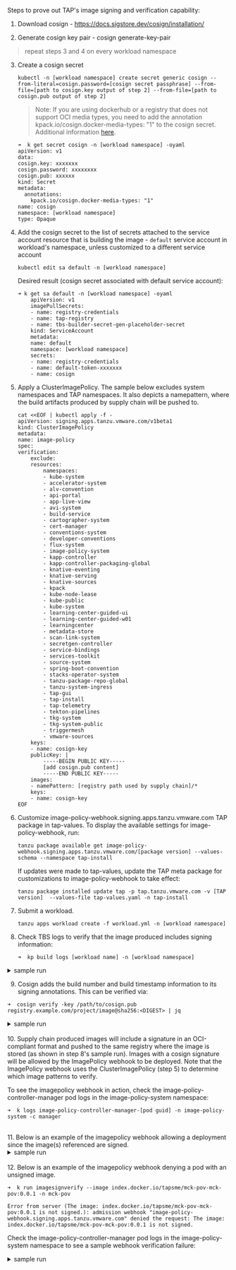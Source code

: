 Steps to prove out TAP's image signing and verification capability:

1. Download cosign - https://docs.sigstore.dev/cosign/installation/

2. Generate cosign key pair - cosign generate-key-pair

> repeat steps 3 and 4 on every workload namespace

3. Create a cosign secret
    ```
    kubectl -n [workload namespace] create secret generic cosign --from-literal=cosign.password=[cosign secret passphrase] --from-file=[path to cosign.key output of step 2] --from-file=[path to cosign.pub output of step 2]
    ```

    > Note: If you are using dockerhub or a registry that does not support OCI media types, you need to add the annotation kpack.io/cosign.docker-media-types: "1" to the cosign secret. Additional information [here](https://docs.vmware.com/en/Tanzu-Build-Service/1.3/vmware-tanzu-build-service-v13/GUID-managing-images.html#image-signing-with-cosign).
    ```
    ➜  k get secret cosign -n [workload namespace] -oyaml
    apiVersion: v1
    data:
    cosign.key: xxxxxxx
    cosign.password: xxxxxxxx
    cosign.pub: xxxxxx
    kind: Secret
    metadata:
      annotations:
        kpack.io/cosign.docker-media-types: "1"
    name: cosign
    namespace: [workload namespace] 
    type: Opaque
    ```

4. Add the cosign secret to the list of secrets attached to the service account resource that is building the image - `default` service account in workload's namespace, unless customized to a different service account
    ```
    kubectl edit sa default -n [workload namespace]
    ```

    Desired result (cosign secret associated with default service account):
    ```
    ➜ k get sa default -n [workload namespace] -oyaml
        apiVersion: v1
        imagePullSecrets:
        - name: registry-credentials
        - name: tap-registry
        - name: tbs-builder-secret-gen-placeholder-secret
        kind: ServiceAccount
        metadata:
        name: default
        namespace: [workload namespace]
        secrets:
        - name: registry-credentials
        - name: default-token-xxxxxxx
        - name: cosign
    ```

5. Apply a ClusterImagePolicy. The sample below excludes system namespaces and TAP namespaces. It also depicts a namepattern, where the build artifacts produced by supply chain will be pushed to.
    ```
    cat <<EOF | kubectl apply -f -
    apiVersion: signing.apps.tanzu.vmware.com/v1beta1
    kind: ClusterImagePolicy
    metadata:
    name: image-policy
    spec:
    verification:
        exclude:
        resources:
            namespaces:
            - kube-system
            - accelerator-system                 
            - alv-convention               
            - api-portal
            - app-live-view
            - avi-system
            - build-service
            - cartographer-system
            - cert-manager
            - conventions-system
            - developer-conventions
            - flux-system
            - image-policy-system
            - kapp-controller
            - kapp-controller-packaging-global
            - knative-eventing
            - knative-serving
            - knative-sources
            - kpack
            - kube-node-lease
            - kube-public
            - kube-system
            - learning-center-guided-ui
            - learning-center-guided-w01
            - learningcenter
            - metadata-store
            - scan-link-system
            - secretgen-controller
            - service-bindings
            - services-toolkit
            - source-system
            - spring-boot-convention
            - stacks-operator-system
            - tanzu-package-repo-global
            - tanzu-system-ingress
            - tap-gui
            - tap-install
            - tap-telemetry
            - tekton-pipelines
            - tkg-system
            - tkg-system-public
            - triggermesh
            - vmware-sources
        keys:
        - name: cosign-key
        publicKey: |
            -----BEGIN PUBLIC KEY-----
            [add cosign.pub content]
            -----END PUBLIC KEY-----
        images:
        - namePattern: [registry path used by supply chain]/*
        keys:
        - name: cosign-key
    EOF
    ```

6. Customize image-policy-webhook.signing.apps.tanzu.vmware.com TAP package in tap-values.
    To display the available settings for image-policy-webhook, run:
    ```
    tanzu package available get image-policy-webhook.signing.apps.tanzu.vmware.com/[package version] --values-schema --namespace tap-install
    ```
    
    If updates were made to tap-values, update the TAP meta package for customizations to image-policy-webhook to take effect:
    ```
    tanzu package installed update tap -p tap.tanzu.vmware.com -v [TAP version]  --values-file tap-values.yaml -n tap-install
    ```

7. Submit a workload. 
    ```
    tanzu apps workload create -f workload.yml -n [workload namespace]
    ```

8. Check TBS logs to verify that the image produced includes signing information:
    ```
    ➜  kp build logs [workload name] -n [workload namespace]
    ```

<details>
    <summary>sample run</summary>

    ➜  kp build logs mck-pov -n mck-pov
    Saving index.docker.io/tapsme/mck-pov-mck-pov...
    *** Images (sha256:c82a31daffe9728fbff0f3e7d75d78eb245add11b4eccf8dfc869ce4dff3f6ea):
        index.docker.io/tapsme/mck-pov-mck-pov
        index.docker.io/tapsme/mck-pov-mck-pov:b1.20220409.155344
    Adding cache layer 'paketo-buildpacks/bellsoft-liberica:jdk'
    Adding cache layer 'paketo-buildpacks/syft:syft'
    Adding cache layer 'paketo-buildpacks/maven:application'
    Adding cache layer 'paketo-buildpacks/maven:cache'
    Adding cache layer 'cache.sbom'
    ===> COMPLETION
    Loading secret for "https://index.docker.io/v1/" from secret "registry-credentials" at location "/var/build-secrets/registry-credentials"
    Pushing signature to: index.docker.io/tapsme/mck-pov-mck-pov:sha256-c82a31daffe9728fbff0f3e7d75d78eb245add11b4eccf8dfc869ce4dff3f6ea.sig
    Build successful

   
  </details>


9. Cosign adds the build number and build timestamp information to its signing annotations. This can be verified via:
```
➜  cosign verify -key /path/to/cosign.pub registry.example.com/project/image@sha256:<DIGEST> | jq

``` 
<details>
    <summary>sample run</summary>
    

    ➜  cosign verify --key cosign.pub index.docker.io/tapsme/mck-pov-mck-pov@sha256:c82a31daffe9728fbff0f3e7d75d78eb245add11b4eccf8dfc869ce4dff3f6ea | jq

    Verification for index.docker.io/tapsme/mck-pov-mck-pov@sha256:c82a31daffe9728fbff0f3e7d75d78eb245add11b4eccf8dfc869ce4dff3f6ea --
    The following checks were performed on each of these signatures:
    - The cosign claims were validated
    - The signatures were verified against the specified public key
    [
    {
        "critical": {
        "identity": {
            "docker-reference": "index.docker.io/tapsme/mck-pov-mck-pov"
        },
        "image": {
            "docker-manifest-digest": "sha256:c82a31daffe9728fbff0f3e7d75d78eb245add11b4eccf8dfc869ce4dff3f6ea"
        },
        "type": "cosign container image signature"
        },
        "optional": {
        "buildNumber": "1",
        "buildTimestamp": "20220409.155344"
        }
    }
    ]
   
  </details>

<br/>
10. Supply chain produced images will include a signature in an OCI-compliant format and pushed to the same registry where the image is stored (as shown in step 8's sample run). Images with a cosign signature will be allowed by the ImagePolicy webhook to be deployed. Note that the ImagePolicy webhook uses the ClusterImagePolicy (step 5) to determine which image patterns to verify.

To see the imagepolicy webhook in action, check the image-policy-controller-manager pod logs in the image-policy-system namespace:

```
➜  k logs image-policy-controller-manager-[pod guid] -n image-policy-system -c manager  
```

<br/>
11. Below is an example of the imagepolicy webhook allowing a deployment since the image(s) referenced are signed.

<details>
    <summary>sample run</summary>
    ➜  k logs image-policy-controller-manager-6bf7b6447d-bltm2 -n image-policy-system -c manager

    1.6495198241808946e+09	DEBUG	controller-runtime.webhook.webhooks	wrote response	{"webhook": "/signing-policy-check", "code": 200, "reason": "", "UID": "21bbfa32-4855-46b8-ab9b-310e03f21147", "allowed": true}
    1.6495198242151175e+09	DEBUG	controller-runtime.webhook.webhooks	received request	{"webhook": "/signing-policy-check", "UID": "7389edeb-f5e5-43e1-9b55-c0da04af18d2", "kind": "apps/v1, Kind=Deployment", "resource": {"group":"apps","version":"v1","resource":"deployments"}}
    1.649519824215145e+09	INFO	webhook	Entering handler function
    1.6495198242156758e+09	INFO	webhook	Image patterns count: 1
    1.6495198242156875e+09	INFO	webhook	matching pattern: index.docker.io/tapsme/mck-pov-mck-pov* against image index.docker.io/tapsme/mck-pov-mck-pov@sha256:a2340e09ee4eed684d75cf0b4ae61f52f6782a34f514dfdd022c29bcbf3b5668
    1.649519824215701e+09	INFO	scst-sign-webhook-utils	successfully read namespace	{"namespace": "image-policy-system"}
    1.6495198242157168e+09	INFO	scst-sign-webhook-utils	successfully read namespace	{"namespace": "image-policy-system"}
    1.6495198242157261e+09	INFO	webhook	keychain data	{"imagePullSecrets": [], "serviceAccountName": "default", "namespace": "mck-pov"}
    1.649519824238027e+09	INFO	webhook	keychain data	{"imagePullSecrets": [], "serviceAccountName": "image-policy-registry-credentials", "namespace": "image-policy-system"}
    1.6495198244545214e+09	INFO	webhook	Image patterns count: 1
    1.6495198244545445e+09	INFO	webhook	matching pattern: index.docker.io/tapsme/mck-pov-mck-pov* against image registry.tanzu.vmware.com/tanzu-application-platform/tap-packages@sha256:830ed1c676c0d17d7174dc4ef17ea84b7e6d6b70f1e8bc800b3945b3c7f5dc92
    1.6495198244545527e+09	INFO	webhook	Unmatched image policy: registry.tanzu.vmware.com/tanzu-application-platform/tap-packages@sha256:830ed1c676c0d17d7174dc4ef17ea84b7e6d6b70f1e8bc800b3945b3c7f5dc92
    1.6495198244564323e+09	DEBUG	controller-runtime.webhook.webhooks	wrote response	{"webhook": "/signing-policy-check", "code": 200, "reason": "", "UID": "7389edeb-f5e5-43e1-9b55-c0da04af18d2", "allowed": true}

</details>

<br/>
12. Below is an example of the imagepolicy webhook denying a pod with an unsigned image.

```
➜  k run imagesignverify --image index.docker.io/tapsme/mck-pov-mck-pov:0.0.1 -n mck-pov

Error from server (The image: index.docker.io/tapsme/mck-pov-mck-pov:0.0.1 is not signed.): admission webhook "image-policy-webhook.signing.apps.tanzu.vmware.com" denied the request: The image: index.docker.io/tapsme/mck-pov-mck-pov:0.0.1 is not signed.

```
Check the image-policy-controller-manager pod logs in the image-policy-system namespace to see a sample webhook verification failure:
<details>
    <summary>sample run</summary>
    ➜  k logs image-policy-controller-manager-6bf7b6447d-bltm2 -n image-policy-system -c manager

    1.6495216934572992e+09	INFO	webhook	matching pattern: index.docker.io/tapsme/mck-pov-mck-pov* against image index.docker.io/tapsme/mck-pov-mck-pov:0.0.1
    1.6495216934573162e+09	INFO	scst-sign-webhook-utils	successfully read namespace	{"namespace": "image-policy-system"}
    1.6495216934573352e+09	INFO	scst-sign-webhook-utils	successfully read namespace	{"namespace": "image-policy-system"}
    1.6495216934573529e+09	INFO	webhook	keychain data	{"imagePullSecrets": ["registry-credentials", "tap-registry", "tbs-builder-secret-gen-placeholder-secret"], "serviceAccountName": "", "namespace": ""}
    1.6495216934918203e+09	INFO	webhook	keychain data	{"imagePullSecrets": [], "serviceAccountName": "default", "namespace": ""}
    1.649521693510627e+09	INFO	webhook	keychain data	{"imagePullSecrets": [], "serviceAccountName": "image-policy-registry-credentials", "namespace": "image-policy-system"}
    1.6495216937255707e+09	ERROR	webhook	Failed to verify	{"error": "no matching signatures:\n"}
    gitlab.eng.vmware.com/tanzu-image-signing/image-policy-webhook/pkg/mutating-webhook.(*SignatureValidator).findSignature
        /workspace/pkg/mutating-webhook/webhook_main.go:192
    gitlab.eng.vmware.com/tanzu-image-signing/image-policy-webhook/pkg/mutating-webhook.(*SignatureValidator).matchPolicy
        /workspace/pkg/mutating-webhook/webhook_main.go:116
    gitlab.eng.vmware.com/tanzu-image-signing/image-policy-webhook/pkg/mutating-webhook.(*SignatureValidator).Handle
        /workspace/pkg/mutating-webhook/webhook_main.go:79
    sigs.k8s.io/controller-runtime/pkg/webhook/admission.(*Webhook).Handle
        /go/pkg/mod/sigs.k8s.io/controller-runtime@v0.11.1/pkg/webhook/admission/webhook.go:146
    sigs.k8s.io/controller-runtime/pkg/webhook/admission.(*Webhook).ServeHTTP
        /go/pkg/mod/sigs.k8s.io/controller-runtime@v0.11.1/pkg/webhook/admission/http.go:99
    github.com/prometheus/client_golang/prometheus/promhttp.InstrumentHandlerInFlight.func1
        /go/pkg/mod/github.com/prometheus/client_golang@v1.12.1/prometheus/promhttp/instrument_server.go:40
    net/http.HandlerFunc.ServeHTTP
        /opt/bitnami/go/src/net/http/server.go:2047
    github.com/prometheus/client_golang/prometheus/promhttp.InstrumentHandlerCounter.func1
        /go/pkg/mod/github.com/prometheus/client_golang@v1.12.1/prometheus/promhttp/instrument_server.go:117
    net/http.HandlerFunc.ServeHTTP
        /opt/bitnami/go/src/net/http/server.go:2047
    github.com/prometheus/client_golang/prometheus/promhttp.InstrumentHandlerDuration.func2
        /go/pkg/mod/github.com/prometheus/client_golang@v1.12.1/prometheus/promhttp/instrument_server.go:84
    net/http.HandlerFunc.ServeHTTP
        /opt/bitnami/go/src/net/http/server.go:2047
    net/http.(*ServeMux).ServeHTTP
        /opt/bitnami/go/src/net/http/server.go:2425
    net/http.serverHandler.ServeHTTP
        /opt/bitnami/go/src/net/http/server.go:2879
    net/http.(*conn).serve
        /opt/bitnami/go/src/net/http/server.go:1930
    1.6495216937256594e+09	DEBUG	controller-runtime.webhook.webhooks	wrote response	{"webhook": "/signing-policy-check", "code": 403, "reason": "The image: index.docker.io/tapsme/mck-pov-mck-pov:0.0.1 is not signed.", "UID": "a9287efd-6bb7-41e6-8639-32d9e9cea401", "allowed": false}


</details>
